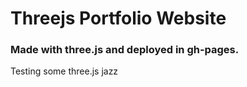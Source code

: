 # Threejs Portfolio Website
### Made with three.js and deployed in gh-pages.
Testing some three.js jazz
